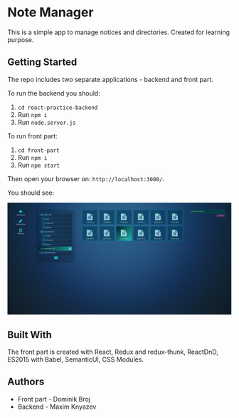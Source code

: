# Note Manager

This is a simple app to manage notices and directories. Created for learning purpose.

## Getting Started

The repo includes two separate applications - backend and front part.

To run the backend you should:
1) ```cd react-practice-backend```
2) Run ```npm i```
3) Run ```node.server.js```

To run front part:
1) ```cd front-part```
2) Run ```npm i```
3) Run ```npm start```

Then open your browser on: ```http://localhost:3000/```.

You should see:

![note manager index](./readmeImg.png)


## Built With

The front part is created with React, Redux and redux-thunk, ReactDnD, ES2015 with Babel, SemanticUI, CSS Modules.

## Authors

* Front part - Dominik Broj
* Backend - Maxim Knyazev
